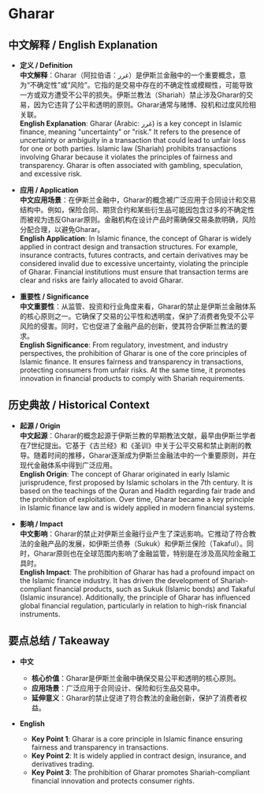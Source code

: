 # Gharar

## 中文解释 / English Explanation

* **定义 / Definition**  
  **中文解释**：Gharar（阿拉伯语：غرر）是伊斯兰金融中的一个重要概念，意为“不确定性”或“风险”。它指的是交易中存在的不确定性或模糊性，可能导致一方或双方遭受不公平的损失。伊斯兰教法（Shariah）禁止涉及Gharar的交易，因为它违背了公平和透明的原则。Gharar通常与赌博、投机和过度风险相关联。  
  **English Explanation**: Gharar (Arabic: غرر) is a key concept in Islamic finance, meaning "uncertainty" or "risk." It refers to the presence of uncertainty or ambiguity in a transaction that could lead to unfair loss for one or both parties. Islamic law (Shariah) prohibits transactions involving Gharar because it violates the principles of fairness and transparency. Gharar is often associated with gambling, speculation, and excessive risk.

* **应用 / Application**  
  **中文应用场景**：在伊斯兰金融中，Gharar的概念被广泛应用于合同设计和交易结构中。例如，保险合同、期货合约和某些衍生品可能因包含过多的不确定性而被视为违反Gharar原则。金融机构在设计产品时需确保交易条款明确，风险分配合理，以避免Gharar。  
  **English Application**: In Islamic finance, the concept of Gharar is widely applied in contract design and transaction structures. For example, insurance contracts, futures contracts, and certain derivatives may be considered invalid due to excessive uncertainty, violating the principle of Gharar. Financial institutions must ensure that transaction terms are clear and risks are fairly allocated to avoid Gharar.

* **重要性 / Significance**  
  **中文重要性**：从监管、投资和行业角度来看，Gharar的禁止是伊斯兰金融体系的核心原则之一。它确保了交易的公平性和透明度，保护了消费者免受不公平风险的侵害。同时，它也促进了金融产品的创新，使其符合伊斯兰教法的要求。  
  **English Significance**: From regulatory, investment, and industry perspectives, the prohibition of Gharar is one of the core principles of Islamic finance. It ensures fairness and transparency in transactions, protecting consumers from unfair risks. At the same time, it promotes innovation in financial products to comply with Shariah requirements.

## 历史典故 / Historical Context

* **起源 / Origin**  
  **中文起源**：Gharar的概念起源于伊斯兰教的早期教法文献，最早由伊斯兰学者在7世纪提出。它基于《古兰经》和《圣训》中关于公平交易和禁止剥削的教导。随着时间的推移，Gharar逐渐成为伊斯兰金融法中的一个重要原则，并在现代金融体系中得到广泛应用。  
  **English Origin**: The concept of Gharar originated in early Islamic jurisprudence, first proposed by Islamic scholars in the 7th century. It is based on the teachings of the Quran and Hadith regarding fair trade and the prohibition of exploitation. Over time, Gharar became a key principle in Islamic finance law and is widely applied in modern financial systems.

* **影响 / Impact**  
  **中文影响**：Gharar的禁止对伊斯兰金融行业产生了深远影响。它推动了符合教法的金融产品的发展，如伊斯兰债券（Sukuk）和伊斯兰保险（Takaful）。同时，Gharar原则也在全球范围内影响了金融监管，特别是在涉及高风险金融工具时。  
  **English Impact**: The prohibition of Gharar has had a profound impact on the Islamic finance industry. It has driven the development of Shariah-compliant financial products, such as Sukuk (Islamic bonds) and Takaful (Islamic insurance). Additionally, the principle of Gharar has influenced global financial regulation, particularly in relation to high-risk financial instruments.

## 要点总结 / Takeaway

* **中文**  
  - **核心价值**：Gharar是伊斯兰金融中确保交易公平和透明的核心原则。  
  - **应用场景**：广泛应用于合同设计、保险和衍生品交易中。  
  - **延伸意义**：Gharar的禁止促进了符合教法的金融创新，保护了消费者权益。

* **English**  
  - **Key Point 1**: Gharar is a core principle in Islamic finance ensuring fairness and transparency in transactions.  
  - **Key Point 2**: It is widely applied in contract design, insurance, and derivatives trading.  
  - **Key Point 3**: The prohibition of Gharar promotes Shariah-compliant financial innovation and protects consumer rights.